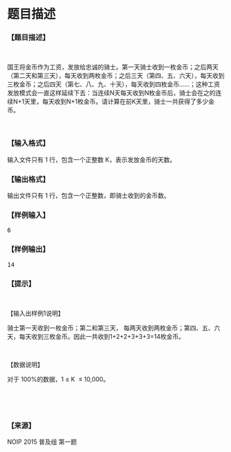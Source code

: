 # 题目描述


<h3>
【题目描述】
</h3>
<p>
<br/>
</p>
<p>
国王将金币作为工资，发放给忠诚的骑士。第一天骑士收到一枚金币；之后两天（第二天和第三天），每天收到两枚金币；之后三天（第四、五、六天），每天收到三枚金币；之后四天（第七、八、九、十天），每天收到四枚金币……；这种工资发放模式会一直这样延续下去：当连续N天每天收到N枚金币后，骑士会在之的连续N+1天里，每天收到N+1枚金币。请计算在前K天里，骑士一共获得了多少金币。
</p>
<p>
<br/>
</p>
<h3>
【输入格式】
</h3>
<p>
输入文件只有 1 行，包含一个正整数 K，表示发放金币的天数。
</p>
<h3>
【输出格式】
</h3>
<p>
输出文件只有 1 行，包含一个正整数，即骑士收到的金币数。
</p>
<h3>
【样例输入】
</h3>
<pre>6</pre>
<h3>
【样例输出】
</h3>
<pre>14</pre>
<h3>
【提示】
</h3>
<p>
<br/>
</p>
<p>
【输入出样例1说明】
</p>
<p>
骑士第一天收到一枚金币；第二和第三天， 每两天收到两枚金币；第四、五、六天，每天收到三枚金币。因此一共收到1+2+2+3+3+3=14枚金币。
</p>
<p>
<br/>
</p>
<p>
【数据说明】
</p>
<p>
对于 100%的数据，1 ≤ K  ≤ 10,000。
</p>
<p>
<br/>
</p>
<p>
<br/>
</p>
<h3>
【来源】
</h3>
<p>
NOIP 2015 普及组 第一题
</p>
